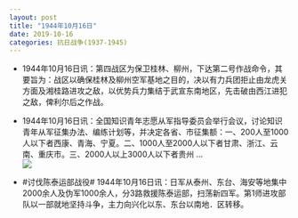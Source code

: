 ```yaml
---
layout: post
title: "1944年10月16日"
date: 2019-10-16
categories: 抗日战争(1937-1945)
---
```


<meta name="referrer" content="no-referrer" />

- 1944年10月16日讯：第四战区为保卫桂林、柳州，下达第二号作战命令，其要旨为：战区以确保桂林及柳州空军基地之目的，决以有力兵团拒止由龙虎关方面及湘桂路进攻之敌，以优势兵力集结于武宣东南地区，先击破由西江进犯之敌，俾利尔后之作战。 

- 1944年10月16日讯：全国知识青年志愿从军指导委员会举行会议，讨论知识青年从军征集办法、编练计划等，并决定各省、市征集额：一、200人至1000人以下者西康、青海、宁夏。二、1000人至2000人以下者甘肃、浙江、云南、重庆市。三、2000人以上3000人以下者贵州 ... <br/><img src="https://wx2.sinaimg.cn/large/aca367d8ly1g7zwp97mm0j20c809zaa5.jpg" />

- #讨伐陈泰运部战役# 1944年10月16日讯：日军从泰州、东台、海安等地集中2000余人及伪军1000余人，分3路救援陈泰运部，扫荡新四军。第1师进攻部队以一部就地坚持斗争，主力向兴化以东、东台以南地．区转移。 

